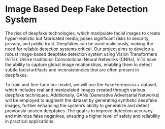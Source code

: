 # **Image Based Deep Fake Detection System**
The rise of deepfake technologies, which manipulate facial images to create hyper-realistic but fabricated media, poses significant risks to security, privacy, and public trust. Deepfakes can be used maliciously, making the need for reliable detection systems critical. Our project aims to develop a robust image-based deepfake detection system using Vision Transformers (ViTs). Unlike traditional Convolutional Neural Networks (CNNs), ViTs have the ability to capture global image relationships, enabling them to detect subtle facial artifacts and inconsistencies that are often present in deepfakes. 

To train and fine-tune our model, we will use the FaceForensics++ dataset, which includes real and manipulated images created through various deepfake techniques. Additionally, GANs (Generative Adversarial Networks) will be employed to augment the dataset by generating synthetic deepfake images, further enhancing the system’s ability to generalize and detect previously unseen deepfakes. The goal is to improve detection accuracy and minimize false negatives, ensuring a higher level of safety and reliability in practical applications. 
